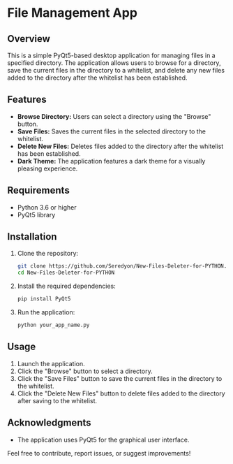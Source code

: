 # File Management App

## Overview
This is a simple PyQt5-based desktop application for managing files in a specified directory. The application allows users to browse for a directory, save the current files in the directory to a whitelist, and delete any new files added to the directory after the whitelist has been established.

## Features
- **Browse Directory:** Users can select a directory using the "Browse" button.
- **Save Files:** Saves the current files in the selected directory to the whitelist.
- **Delete New Files:** Deletes files added to the directory after the whitelist has been established.
- **Dark Theme:** The application features a dark theme for a visually pleasing experience.

## Requirements
- Python 3.6 or higher
- PyQt5 library

## Installation
1. Clone the repository:
   ```bash
   git clone https://github.com/Seredyon/New-Files-Deleter-for-PYTHON.git
   cd New-Files-Deleter-for-PYTHON
   ```

2. Install the required dependencies:
   ```bash
   pip install PyQt5
   ```

3. Run the application:
   ```bash
   python your_app_name.py
   ```

## Usage
1. Launch the application.
2. Click the "Browse" button to select a directory.
3. Click the "Save Files" button to save the current files in the directory to the whitelist.
4. Click the "Delete New Files" button to delete files added to the directory after saving to the whitelist.


## Acknowledgments
- The application uses PyQt5 for the graphical user interface.

Feel free to contribute, report issues, or suggest improvements!

